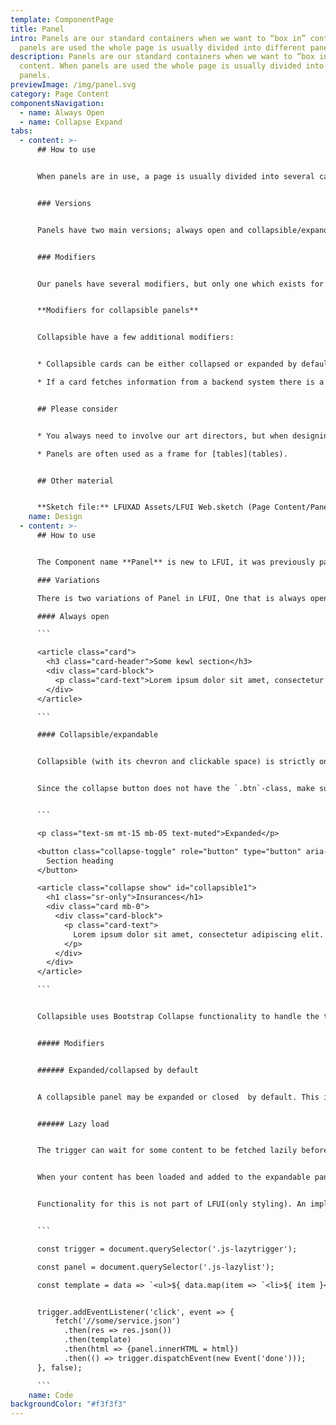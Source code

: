 ```yaml
---
template: ComponentPage
title: Panel
intro: Panels are our standard containers when we want to “box in” content. When
  panels are used the whole page is usually divided into different panels.
description: Panels are our standard containers when we want to “box in”
  content. When panels are used the whole page is usually divided into different
  panels.
previewImage: /img/panel.svg
category: Page Content
componentsNavigation:
  - name: Always Open
  - name: Collapse Expand
tabs:
  - content: >-
      ## How to use


      When panels are in use, a page is usually divided into several cards (without images), each with their own heading, with full width across the component on top of our gray background. These can contain anything, frequent examples include test, tables and forms.


      ### Versions


      Panels have two main versions; always open and collapsible/expandable. There are no set rules for when to use collapsed or expanded, but a rule of thumb is to have cards with prioritised information expanded by default and the ones with secondary information collapsed. 


      ### Modifiers


      Our panels have several modifiers, but only one which exists for both always open and collapsible/expandable panels, namely "load more". The "load more" is to be used when you have a panel with lots of possible data (like a transaction list), and it isn't feasible or desirable to show all data at once.


      **Modifiers for collapsible panels**


      Collapsible have a few additional modifiers:


      * Collapsible cards can be either collapsed or expanded by default. 

      * If a card fetches information from a backend system there is a version of the panel which has a *lazy load* function which allows for the data to first be fetched if/when a user expands that specific panel. Great for slow backend systems!


      ## Please consider


      * You always need to involve our art directors, but when designing a page with many panels that sweet sweet AD love is extra needed.

      * Panels are often used as a frame for [tables](tables).


      ## Other material


      **Sketch file:** LFUXAD Assets/LFUI Web.sketch (Page Content/Panel)
    name: Design
  - content: >-
      ## How to use


      The Component name **Panel** is new to LFUI, it was previously part of [Cards](/components/web/page-content/card/). Since LFUI is built on top of Bootstrap all classes in this component still use class names from the card component. 

      ### Variations

      There is two variations of Panel in LFUI, One that is always open and one that is collapsible.

      #### Always open

      ```

      <article class="card">
        <h3 class="card-header">Some kewl section</h3>
        <div class="card-block">
          <p class="card-text">Lorem ipsum dolor sit amet, consectetur adipiscing elit. Aenean porttitor risus pellentesque eros scelerisque, et euismod lectus tempus. Maecenas at ornare magna. Sed vitae consequat risus. Cras ultrices nec magna in placerat.</p>
        </div>
      </article>

      ```

      #### Collapsible/expandable


      Collapsible (with its chevron and clickable space) is strictly only used along with this specific functionality; if you want a "static collapsible panel", use the default panel styling instead. Using the chevron and clickable surface when the component is never supposed to collapse is wrong.


      Since the collapse button does not have the `.btn`-class, make sure you add the `role="button"`-property to the element.


      ```

      <p class="text-sm mt-15 mb-05 text-muted">Expanded</p>

      <button class="collapse-toggle" role="button" type="button" aria-controls="collapsible1" data-toggle="collapse" data-target="#collapsible1" aria-expanded="true">
        Section heading
      </button>

      <article class="collapse show" id="collapsible1">
        <h1 class="sr-only">Insurances</h1>
        <div class="card mb-0">
          <div class="card-block">
            <p class="card-text">
              Lorem ipsum dolor sit amet, consectetur adipiscing elit. Sed ex diam, ultrices eu diam at, tristique mattis risus. Aenean tristique efficitur sem sed pulvinar. Morbi in felis ex.
            </p>
          </div>
        </div>
      </article>

      ```


      Collapsible uses Bootstrap Collapse functionality to handle the toggle, you can read more about how to use it [here](/components/web/supportive-microinteractions/collapse).


      ##### Modifiers


      ###### Expanded/collapsed by default


      A collapsible panel may be expanded or closed  by default. This is handle by changing aria-expanded="*" to either true or false and add/remove `.show` from the `.collapse` .


      ###### Lazy load


      The trigger can wait for some content to be fetched lazily before being expanded. While loading, a progress bar will be shown.


      When your content has been loaded and added to the expandable panel, simply notify the trigger by triggering a `done` event on it.


      Functionality for this is not part of LFUI(only styling). An implementation could look something like this. 


      ```

      const trigger = document.querySelector('.js-lazytrigger');

      const panel = document.querySelector('.js-lazylist');

      const template = data => `<ul>${ data.map(item => `<li>${ item }</li>`).join('\n') }</ul>`;


      trigger.addEventListener('click', event => {
          fetch('//some/service.json')
            .then(res => res.json())
            .then(template)
            .then(html => {panel.innerHTML = html})
            .then(() => trigger.dispatchEvent(new Event('done')));
      }, false);

      ```
    name: Code
backgroundColor: "#f3f3f3"
---
```

